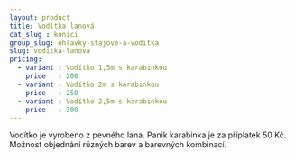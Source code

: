 ```yaml
---
layout: product
title: Vodítka lanová
cat_slug : konici
group_slug: ohlavky-stajove-a-voditka
slug: voditka-lanova
pricing:
  - variant : Vodítko 1,5m s karabinkou
    price   : 200
  - variant : Vodítko 2m s karabinkou
    price   : 250
  - variant : Vodítko 2,5m s karabinkou
    price   : 300
---
```


Vodítko je vyrobeno z pevného lana.
Panik karabinka je za příplatek 50&nbsp;Kč. 
Možnost objednání různých barev a barevných kombinací.

